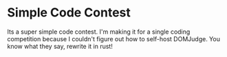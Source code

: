 # Simple Code Contest
Its a super simple code contest. I'm making it for a single coding competition
because I couldn't figure out how to self-host DOMJudge. You know what they
say, rewrite it in rust!
